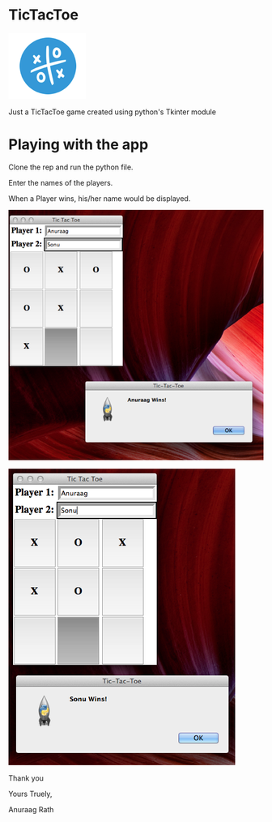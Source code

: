 # TicTacToe
![GitHub Logo](/images/logo.png)

Just a TicTacToe game created using python's Tkinter module

# Playing with the app
Clone the rep and run the python file.

Enter the names of the players.

When a Player wins, his/her name would be displayed.

![uno](/images/1.png)

![dos](/images/2.png)

Thank you

Yours Truely,

Anuraag Rath
